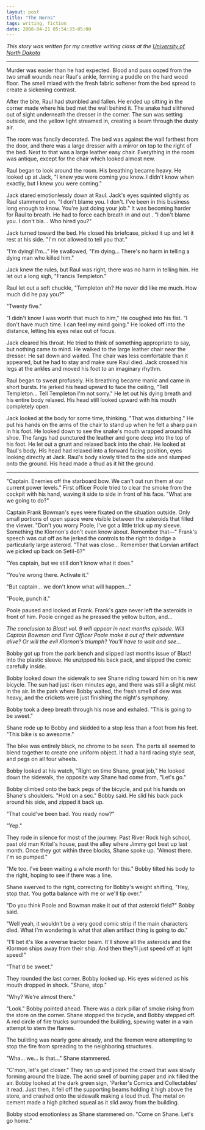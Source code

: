 ```yaml
---
layout: post
title: "The Norns"
tags: writing, fiction
date: 2008-04-21 05:54:33-05:00
---
```


*This story was written for my creative writing class at the [University of North Dakota][1]*

---

Murder was easier than he had expected. Blood and puss oozed from the two small wounds near Raul's ankle, forming a puddle on the hard wood floor. The smell mixed with the fresh fabric softener from the bed spread to create a sickening contrast.

After the bite, Raul had stumbled and fallen. He ended up sitting in the corner made where his bed met the wall behind it. The snake had slithered out of sight underneath the dresser in the corner. The sun was setting outside, and the yellow light streamed in, creating a beam through the dusty air.

The room was fancily decorated. The bed was against the wall farthest from the door, and there was a large dresser with a mirror on top to the right of the bed. Next to that was a large leather easy chair. Everything in the room was antique, except for the chair which looked almost new.

Raul began to look around the room. His breathing became heavy. He looked up at Jack, "I knew you were coming you know. I didn't know when exactly, but I knew you were coming."

Jack stared emotionlessly down at Raul. Jack's eyes squinted slightly as Raul stammered on. "I don't blame you. I don't. I've been in this business long enough to know. You're just doing your job." It was becoming harder for Raul to breath. He had to force each breath in and out . "I don't blame you. I don't bla… Who hired you?"

Jack turned toward the bed. He closed his briefcase, picked it up and let it rest at his side. "I'm not allowed to tell you that."

"I'm dying! I'm…" He swallowed, "I'm dying… There's no harm in telling a dying man who killed him."

Jack knew the rules, but Raul was right, there was no harm in telling him. He let out a long sigh, "Francis Templeton."

Raul let out a soft chuckle, "Templeton eh? He never did like me much. How much did he pay you?"

"Twenty five."

"I didn't know I was worth that much to him," He coughed into his fist. "I don't have much time. I can feel my mind going." He looked off into the distance, letting his eyes relax out of focus.

Jack cleared his throat. He tried to think of something appropriate to say, but nothing came to mind. He walked to the large leather chair near the dresser. He sat down and waited. The chair was less comfortable than it appeared, but he had to stay and make sure Raul died. Jack crossed his legs at the ankles and moved his foot to an imaginary rhythm.

Raul began to sweat profusely. His breathing became manic and came in short bursts. He jerked his head upward to face the ceiling, "Tell Templeton… Tell Templeton I'm not sorry." He let out his dying breath and his entire body relaxed. His head still looked upward with his mouth completely open.

Jack looked at the body for some time, thinking. "That was disturbing." He put his hands on the arms of the chair to stand up when he felt a sharp pain in his foot. He looked down to see the snake's mouth wrapped around his shoe. The fangs had punctured the leather and gone deep into the top of his foot. He let out a grunt and relaxed back into the chair. He looked at Raul's body. His head had relaxed into a forward facing position, eyes looking directly at Jack. Raul's body slowly tilted to the side and slumped onto the ground. His head made a thud as it hit the ground.

---

"Captain. Enemies off the starboard bow. We can't out run them at our current power levels." First officer Poole tried to clear the smoke from the cockpit with his hand, waving it side to side in front of his face. "What are we going to do?"

Captain Frank Bowman's eyes were fixated on the situation outside. Only small portions of open space were visible between the asteroids that filled the viewer. "Don't you worry Poole, I've got a little trick up my sleeve. Something the Klornon's don't even know about. Remember that—" Frank's speech was cut off as he jerked the controls to the right to dodge a particularly large asteroid. "That was close… Remember that Lorvian artifact we picked up back on Setil-6?"

"Yes captain, but we still don't know what it does."

"You're wrong there. Activate it."

"But captain… we don't know what will happen…"

"Poole, punch it."

Poole paused and looked at Frank. Frank's gaze never left the asteroids in front of him. Poole cringed as he pressed the yellow button, and…

*The conclusion to Blast! vol. 9 will appear in next months episode. Will Captain Bowman and First Officer Poole make it out of their adventure alive? Or will the evil Klornon's triumph? You'll have to wait and see…*

Bobby got up from the park bench and slipped last months issue of Blast! into the plastic sleeve. He unzipped his back pack, and slipped the comic carefully inside.

Bobby looked down the sidewalk to see Shane riding toward him on his new bicycle. The sun had just risen minutes ago, and there was still a slight mist in the air. In the park where Bobby waited, the fresh smell of dew was heavy, and the crickets were just finishing the night's symphony.

Bobby took a deep breath through his nose and exhaled. "This is going to be sweet."

Shane rode up to Bobby and skidded to a stop less than a foot from his feet. "This bike is so awesome."

The bike was entirely black, no chrome to be seen. The parts all seemed to blend together to create one uniform object. It had a hard racing style seat, and pegs on all four wheels.

Bobby looked at his watch, "Right on time Shane, great job," He looked down the sidewalk, the opposite way Shane had come from, "Let's go."

Bobby climbed onto the back pegs of the bicycle, and put his hands on Shane's shoulders. "Hold on a sec." Bobby said. He slid his back pack around his side, and zipped it back up.

"That could've been bad. You ready now?"

"Yep."

They rode in silence for most of the journey. Past River Rock high school, past old man Kritel's house, past the alley where Jimmy got beat up last month. Once they got within three blocks, Shane spoke up. "Almost there. I'm so pumped."

"Me too. I've been waiting a whole month for this." Bobby tilted his body to the right, hoping to see if there was a line.

Shane swerved to the right, correcting for Bobby's weight shifting, "Hey, stop that. You gotta balance with me or we'll tip over."

"Do you think Poole and Bowman make it out of that asteroid field?" Bobby said.

"Well yeah, it wouldn't be a very good comic strip if the main characters died. What I'm wondering is what that alien artifact thing is going to do."

"I'll bet it's like a reverse tractor beam. It'll shove all the asteroids and the Klormon ships away from their ship. And then they'll just speed off at light speed!"

"That'd be sweet."

They rounded the last corner. Bobby looked up. His eyes widened as his mouth dropped in shock. "Shane, stop."

"Why? We're almost there."

"Look." Bobby pointed ahead. There was a dark pillar of smoke rising from the store on the corner. Shane stopped the bicycle, and Bobby stepped off. A red circle of fire trucks surrounded the building, spewing water in a vain attempt to stem the flames.

The building was nearly gone already, and the firemen were attempting to stop the fire from spreading to the neighboring structures.

"Wha… we… is that…" Shane stammered.

"C'mon, let's get closer." They ran up and joined the crowd that was slowly forming around the blaze. The acrid smell of burning paper and ink filled the air. Bobby looked at the dark green sign, 'Parker's Comics and Collectables' it read. Just then, it fell off the supporting beams holding it high above the store, and crashed onto the sidewalk making a loud thud. The metal on cement made a high pitched squeal as it slid away from the building.

Bobby stood emotionless as Shane stammered on. "Come on Shane. Let's go home."

[1]:	http://und.edu/